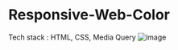 # Responsive-Web-Color
Tech stack : HTML, CSS, Media Query
![image](https://github.com/Shreya-Shreee/Responsive-Web-Color/assets/84929650/05e3be90-f692-4e69-aaf7-1c89133131d3)
